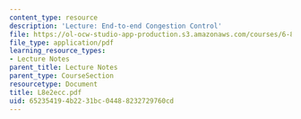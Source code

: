 ```yaml
---
content_type: resource
description: 'Lecture: End-to-end Congestion Control'
file: https://ol-ocw-studio-app-production.s3.amazonaws.com/courses/6-829-computer-networks-fall-2002/652354194b2231bc04488232729760cd_L8e2ecc.pdf
file_type: application/pdf
learning_resource_types:
- Lecture Notes
parent_title: Lecture Notes
parent_type: CourseSection
resourcetype: Document
title: L8e2ecc.pdf
uid: 65235419-4b22-31bc-0448-8232729760cd
---
```

